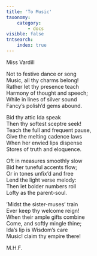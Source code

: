 ```yaml
---
title: 'To Music'
taxonomy:
    category:
        - docs
visible: false
tntsearch:
    index: true
---
```


<div class="author">Miss Vardill</div>

Not to festive dance or song  
Music, all thy charms belong!  
Rather let thy presence teach  
Harmony of thought and speech;  
While in lines of silver sound  
Fancy’s polish’d gems abound.  

Bid thy attic Ida speak  
Then thy softest sceptre seek!  
Teach the full and frequent pause,  
Give the melting cadence laws  
When her envied lips dispense  
Stores of truth and eloquence.

Oft in measures smoothly slow  
Bid her tuneful accents flow;  
Or in tones unfix’d and free  
Lend the light verse melody:  
Then let bolder numbers roll  
Lofty as the parent-soul.  

’Midst the sister-muses’ train  
Ever keep thy welcome reign!  
When their ample gifts combine  
Come, and softly mingle thine;  
Ida’s lip is Wisdom’s care  
Music! claim thy empire there!

M.H.F.